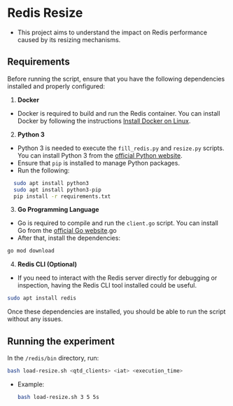 # Redis Resize
- This project aims to understand the impact on Redis performance caused by its resizing mechanisms.

## Requirements

Before running the script, ensure that you have the following dependencies installed and properly configured:

1. **Docker**
  - Docker is required to build and run the Redis container. You can install Docker by following the instructions [Install Docker on Linux](https://docs.sevenbridges.com/docs/install-docker-on-linux).

2. **Python 3**
  - Python 3 is needed to execute the `fill_redis.py` and `resize.py` scripts. You can install Python 3 from the [official Python website](https://www.python.org/downloads/).
  - Ensure that `pip` is installed to manage Python packages.
  - Run the following:
  ```sh
    sudo apt install python3
    sudo apt install python3-pip
    pip install -r requirements.txt
  ```

3. **Go Programming Language**
  - Go is required to compile and run the `client.go` script. You can install Go from the [official Go website](https://go.dev/doc/install).go
  - After that, install the dependencies:
   ```sh
   go mod download
   ```


4. **Redis CLI (Optional)**
  - If you need to interact with the Redis server directly for debugging or inspection, having the Redis CLI tool installed could be useful.
  ```sh
  sudo apt install redis
  ```

Once these dependencies are installed, you should be able to run the script without any issues.

## Running the experiment
In the `/redis/bin` directory, run:
```sh
bash load-resize.sh <qtd_clients> <iat> <execution_time>
```
- Example:
  ```sh
  bash load-resize.sh 3 5 5s
  ```
